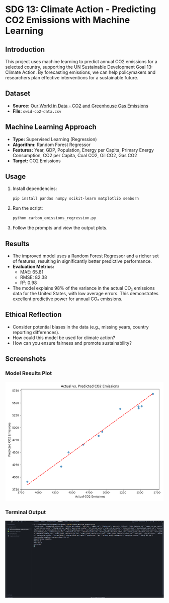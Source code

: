 # SDG 13: Climate Action - Predicting CO2 Emissions with Machine Learning

## Introduction
This project uses machine learning to predict annual CO2 emissions for a selected country, supporting the UN Sustainable Development Goal 13: Climate Action. By forecasting emissions, we can help policymakers and researchers plan effective interventions for a sustainable future.

## Dataset
- **Source:** [Our World in Data - CO2 and Greenhouse Gas Emissions](https://www.kaggle.com/datasets/danielbeltschneider/co2-and-greenhouse-gas-emissions)
- **File:** `owid-co2-data.csv`

## Machine Learning Approach
- **Type:** Supervised Learning (Regression)
- **Algorithm:** Random Forest Regressor
- **Features:** Year, GDP, Population, Energy per Capita, Primary Energy Consumption, CO2 per Capita, Coal CO2, Oil CO2, Gas CO2
- **Target:** CO2 Emissions

## Usage
1. Install dependencies:
   ```bash
   pip install pandas numpy scikit-learn matplotlib seaborn
   ```
2. Run the script:
   ```bash
   python carbon_emissions_regression.py
   ```
3. Follow the prompts and view the output plots.

## Results
- The improved model uses a Random Forest Regressor and a richer set of features, resulting in significantly better predictive performance.
- **Evaluation Metrics:**
  - MAE: 65.81
  - RMSE: 82.38
  - R²: 0.98
- The model explains 98% of the variance in the actual CO₂ emissions data for the United States, with low average errors. This demonstrates excellent predictive power for annual CO₂ emissions.

## Ethical Reflection
- Consider potential biases in the data (e.g., missing years, country reporting differences).
- How could this model be used for climate action?
- How can you ensure fairness and promote sustainability?

## Screenshots

### Model Results Plot
![Actual vs. Predicted CO2 Emissions](images/screenshot_plot.png)

### Terminal Output
![Terminal Output](images/screenshot_terminal.png)
